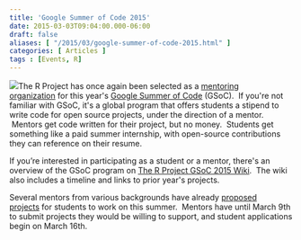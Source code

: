 ```yaml
---
title: 'Google Summer of Code 2015'
date: 2015-03-03T09:04:00.000-06:00
draft: false
aliases: [ "/2015/03/google-summer-of-code-2015.html" ]
categories: [ Articles ]
tags : [Events, R]
---
```


[![](https://developers.google.com/open-source/soc/images/gsoc2015-300x270.jpg)](https://developers.google.com/open-source/soc/images/gsoc2015-300x270.jpg)The R Project has once again been selected as a [mentoring organization](https://github.com/rstats-gsoc/gsoc2015/wiki/Admin_Application) for this year's [Google Summer of Code](https://www.google-melange.com/gsoc/homepage/google/gsoc2015) (GSoC).  If you're not familiar with GSoC, it's a global program that offers students a stipend to write code for open source projects, under the direction of a mentor.  Mentors get code written for their project, but no money.  Students get something like a paid summer internship, with open-source contributions they can reference on their resume.  
  
If you’re interested in participating as a student or a mentor, there's an overview of the GSoC program on [The R Project GSoC 2015 Wiki](https://github.com/rstats-gsoc/gsoc2015/wiki).  The wiki also includes a timeline and links to prior year's projects.  
  
Several mentors from various backgrounds have already [proposed projects](https://github.com/rstats-gsoc/gsoc2015/wiki/table%20of%20proposed%20coding%20projects) for students to work on this summer.  Mentors have until March 9th to submit projects they would be willing to support, and student applications begin on March 16th.

